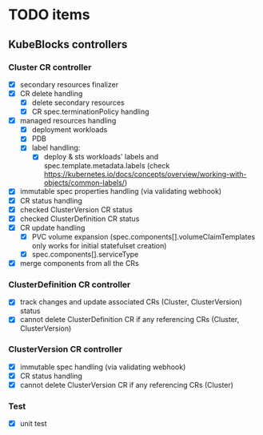 # TODO items

## KubeBlocks controllers

### Cluster CR controller
- [x] secondary resources finalizer
- [x] CR delete handling
  - [x] delete secondary resources
  - [x] CR spec.terminationPolicy handling
- [x] managed resources handling
  - [x] deployment workloads
  - [x] PDB
  - [x] label handling:
    - [x] deploy & sts workloads' labels and spec.template.metadata.labels (check https://kubernetes.io/docs/concepts/overview/working-with-objects/common-labels/)
- [x] immutable spec properties handling (via validating webhook)
- [x] CR status handling
- [x] checked ClusterVersion CR status
- [x] checked ClusterDefinition CR status
- [x] CR update handling
  - [x] PVC volume expansion (spec.components[].volumeClaimTemplates only works for initial statefulset creation)
  - [x] spec.components[].serviceType
- [x] merge components from all the CRs

### ClusterDefinition CR controller
- [x] track changes and update associated CRs (Cluster, ClusterVersion) status
- [x] cannot delete ClusterDefinition CR if any referencing CRs (Cluster, ClusterVersion)

### ClusterVersion CR controller
- [x] immutable spec handling (via validating webhook)
- [x] CR status handling
- [x] cannot delete ClusterVersion CR if any referencing CRs (Cluster)

### Test
- [x] unit test